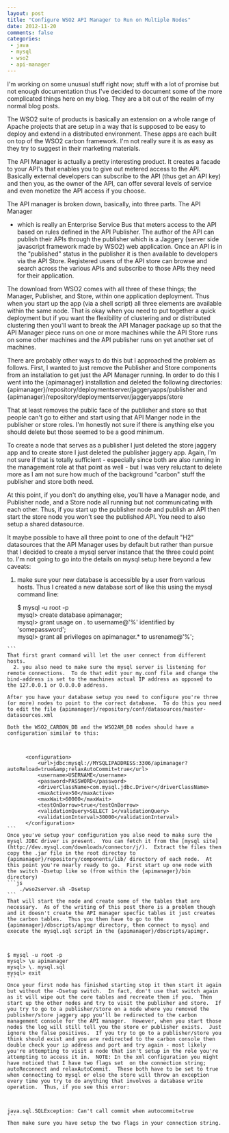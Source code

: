 ```yaml
---
layout: post
title: "Configure WSO2 API Manager to Run on Multiple Nodes"
date: 2012-11-20
comments: false
categories:
 - java
 - mysql
 - wso2
 - api-manager
---
```

I'm working on some unusual stuff right now; stuff with a lot of promise but
not enough documentation thus I've decided to document some of the more
complicated things here on my blog.  They are a bit out of the realm of my
normal blog posts.  
  
The WSO2 suite of products is basically an extension on a whole range of
Apache projects that are setup in a way that is supposed to be easy to deploy
and extend in a distributed environment. These apps are each built on top of
the WSO2 carbon framework. I'm not really sure it is as easy as they try to
suggest in their marketing materials.  
  
The API Manager is actually a pretty interesting product.  It creates a facade
to your API's that enables you to give out metered access to the API.
Basically external developers can subscribe to the API (thus get an API key)
and then you, as the owner of the API, can offer several levels of service and
even monetize the API access if you choose.  
  
The API manager is broken down, basically, into three parts.  The API Manager
- which is really an Enterprise Service Bus that meters access to the API
based on rules defined in the  API Publisher.  The author of the API can
publish their APIs through the publisher which is a Jaggery (server side
javascript framework made by WSO2) web application.  Once an API is in the
"published" status in the publisher it is then available to developers via the
API Store.  Registered users of the API store can browse and search across the
various APIs and subscribe to those APIs they need for their application.  
  
The download from WSO2 comes with all three of these things; the Manager,
Publisher, and Store, within one application deployment.  Thus when you start
up the app (via a shell script) all three elements are available within the
same node.  That is okay when you need to put together a quick deployment but
if you want the flexibility of clustering and or distributed clustering then
you'll want to break the API Manager package up so that the API Manager piece
runs on one or more machines while the API Store runs on some other machines
and the API publisher runs on yet another set of machines.  
  
There are probably other ways to do this but I approached the problem as
follows.  First, I wanted to just remove the Publisher and Store components
from an installation to get just the API Manager running.  In order to do this
I went into the {apimanager} installation and deleted the following
directories: {apimanager}/repository/deploymentserver/jaggeryapps/publisher
and {apimanager}/repository/deploymentserver/jaggeryapps/store  
  
That at least removes the public face of the publisher and store so that
people can't go to either and start using that API Manger node in the
publisher or store roles.  I'm honestly not sure if there is anything else you
should delete but those seemed to be a good minimum.  
  
To create a node that serves as a publisher I just deleted the store jaggery
app and to create store I just deleted the publisher jaggery app.  Again, I'm
not sure if that is totally sufficient - especially since both are also
running in the management role at that point as well - but I was very
reluctant to delete more as I am not sure how much of the background "carbon"
stuff the publisher and store both need.  
  
At this point, if you don't do anything else, you'll have a Manager node, and
Publisher node, and a Store node all running but not communicating with each
other.  Thus, if you start up the publisher node and publish an API then start
the store node you won't see the published API.  You need to also setup a
shared datasource.  
  
It maybe possible to have all three point to one of the default "H2"
datasources that the API Manager uses by default but rather than pursue that I
decided to create a mysql server instance that the three could point to.
I'm not going to go into the details on mysql setup here beyond a few caveats:  
  

  1. make sure your new database is accessible by a user from various hosts.  Thus I created a new database sort of like this using the mysql command line:  
  

    
        $ mysql -u root -p  
    mysql> create database apimanager;  
    mysql> grant usage on *.* to username@'%' identified by 'somepassword';  
    mysql> grant all privileges on apimanager.* to usrename@'%';  
      
    ```
    That first grant command will let the user connect from different hosts.
      2. you also need to make sure the mysql server is listening for remote connections.  To do that edit your my.conf file and change the bind-address is set to the machines actual IP address as opposed to the 127.0.0.1 or 0.0.0.0 address. 
    
    After you have your database setup you need to configure you're three (or more) nodes to point to the correct database.  To do this you need to edit the file {apimanager}/repository/conf/datasources/master-datasources.xml
    
    Both the WSO2_CARBON_DB and the WSO2AM_DB nodes should have a configuration similar to this:  
    
    
    
          <configuration>  
              <url>jdbc:mysql://MYSQLIPADDRESS:3306/apimanager?autoReload=true&amp;relaxAutoCommit=true</url>  
              <username>USERNAME</username>  
              <password>PASSWORD</password>  
              <driverClassName>com.mysql.jdbc.Driver</driverClassName>  
              <maxActive>50</maxActive>  
              <maxWait>60000</maxWait>  
              <testOnBorrow>true</testOnBorrow>  
              <validationQuery>SELECT 1</validationQuery>  
              <validationInterval>30000</validationInterval>  
          </configuration>  
    ```
    Once you've setup your configuration you also need to make sure the mysql JDBC driver is present.  You can fetch it from the [mysql site](http://dev.mysql.com/downloads/connector/j/).  Extract the files then copy the .jar file in the root directoy to {apimanager}/repository/components/lib/ directory of each node.  At this point you're nearly ready to go.  First start up one node with the switch -Dsetup like so (from within the {apimanager}/bin directory)    
    ```js
        ./wso2server.sh -Dsetup  
    ```
    That will start the node and create some of the tables that are necessary.  As of the writing of this post there is a problem though and it doesn't create the API manager specfic tables it just creates the carbon tables.  Thus you then have to go to the {apimanager}/dbscripts/apimgr directory, then connect to mysql and execute the mysql.sql script in the {apimanager}/dbscripts/apimgr.    
    
    
    
    $ mysql -u root -p  
    mysql> \u apimanager  
    mysql> \. mysql.sql  
    mysql> exit  
    ```
    Once your first node has finished starting stop it then start it again but without the -Dsetup switch.  In fact, don't use that switch again as it will wipe out the core tables and recreate them if you.  Then start up the other nodes and try to visit the publisher and store.  If you try to go to a publisher/store on a node where you removed the publisher/store jaggery app you'll be redirected to the carbon management console for the API manager.  However, when you start those nodes the log will still tell you the store or publisher exists.  Just ignore the false positives.  If you try to go to a publisher/store you think should exist and you are redirected to the carbon console then double check your ip address and port and try again - most likely you're attempting to visit a node that isn't setup in the role you're attempting to access it in.  NOTE: In the xml configuration you might have noticed that I have two flags set  on the connection string; autoReconnect and relaxAutoCommit.  These both have to be set to true when connecting to mysql or else the store will throw an exception every time you try to do anything that involves a database write operation.  Thus, if you see this error:    
    
    
    
    java.sql.SQLException: Can't call commit when autocommit=true  
    ```
    Then make sure you have setup the two flags in your connection string.
    
    
    

